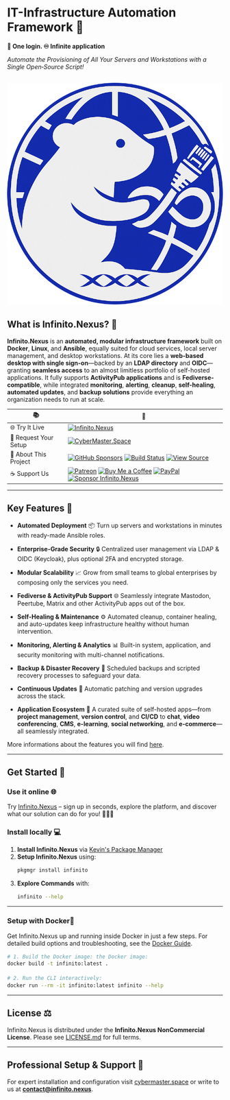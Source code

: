 # IT-Infrastructure Automation Framework 🚀

**🔐 One login. ♾️ Infinite application** 

*Automate the Provisioning of All Your Servers and Workstations with a Single Open‑Source Script!*

![Infinito.Nexus Logo](assets/img/logo.png)
---

## What is Infinito.Nexus? 📌

**Infinito.Nexus** is an **automated, modular infrastructure framework** built on **Docker**, **Linux**, and **Ansible**, equally suited for cloud services, local server management, and desktop workstations. At its core lies a **web-based desktop with single sign-on**—backed by an **LDAP directory** and **OIDC**—granting **seamless access** to an almost limitless portfolio of self-hosted applications. It fully supports **ActivityPub applications** and is **Fediverse-compatible**, while integrated **monitoring**, **alerting**, **cleanup**, **self-healing**, **automated updates**, and **backup solutions** provide everything an organization needs to run at scale.

| 📚 | 🔗 |
|---|---|
| 🌐 Try It Live | [![Infinito.Nexus](https://img.shields.io/badge/Infinito.Nexus-%2ECloud-000000?labelColor=004B8D&style=flat&borderRadius=8)](https://infinito.nexus) |
| 🔧 Request Your Setup       | [![CyberMaster.Space](https://img.shields.io/badge/CyberMaster-%2ESpace-000000?labelColor=004B8D&style=flat&borderRadius=8)](https://cybermaster.space) |
| 📖 About This Project  | [![GitHub Sponsors](https://img.shields.io/badge/Sponsor-GitHub%20Sponsors-blue?logo=github)](https://github.com/sponsors/kevinveenbirkenbach) [![Build Status](https://github.com/kevinveenbirkenbach/infinito-nexus/actions/workflows/test-container.yml/badge.svg?branch=master)](https://github.com/kevinveenbirkenbach/infinito-nexus/actions/workflows/test-container.yml?query=branch%3Amaster) [![View Source](https://img.shields.io/badge/View_Source-Repository-000000?logo=github&labelColor=004B8D&style=flat&borderRadius=8)](https://github.com/kevinveenbirkenbach/infinito-nexus) |
| ☕️ Support Us               |  [![Patreon](https://img.shields.io/badge/Support-Patreon-orange?logo=patreon)](https://www.patreon.com/c/kevinveenbirkenbach) [![Buy Me a Coffee](https://img.shields.io/badge/Buy%20me%20a%20Coffee-Funding-yellow?logo=buymeacoffee)](https://buymeacoffee.com/kevinveenbirkenbach) [![PayPal](https://img.shields.io/badge/Donate-PayPal-blue?logo=paypal)](https://s.veen.world/paypaldonate) [![Sponsor Infinito.Nexus](https://img.shields.io/badge/Donate–Infinito.Nexus-000000?style=flat&labelColor=004B8D&logo=github-sponsors&logoColor=white&borderRadius=8)](https://github.com/sponsors/kevinveenbirkenbach) |

---

## Key Features 🎯

* **Automated Deployment** 📦
  Turn up servers and workstations in minutes with ready-made Ansible roles.

* **Enterprise-Grade Security** 🔒
  Centralized user management via LDAP & OIDC (Keycloak), plus optional 2FA and encrypted storage.

* **Modular Scalability** 📈
  Grow from small teams to global enterprises by composing only the services you need.

* **Fediverse & ActivityPub Support** 🌐
  Seamlessly integrate Mastodon, Peertube, Matrix and other ActivityPub apps out of the box.

* **Self-Healing & Maintenance** ⚙️
  Automated cleanup, container healing, and auto-updates keep infrastructure healthy without human intervention.

* **Monitoring, Alerting & Analytics** 📊
  Built-in system, application, and security monitoring with multi-channel notifications.

* **Backup & Disaster Recovery** 💾
  Scheduled backups and scripted recovery processes to safeguard your data.

* **Continuous Updates** 🔄
  Automatic patching and version upgrades across the stack.

* **Application Ecosystem** 🚀
  A curated suite of self-hosted apps—from **project management**, **version control**, and **CI/CD** to **chat**, **video conferencing**, **CMS**, **e-learning**, **social networking**, and **e-commerce**—all seamlessly integrated.

More informations about the features you will find [here](docs/overview/Features.md).

---

## Get Started 🚀

### Use it online 🌐 

Try [Infinito.Nexus](https://infinito.nexus) – sign up in seconds, explore the platform, and discover what our solution can do for you! 🚀🔧✨

### Install locally 💻
1. **Install Infinito.Nexus** via [Kevin's Package Manager](https://github.com/kevinveenbirkenbach/package-manager)
2. **Setup Infinito.Nexus** using:
   ```sh
   pkgmgr install infinito
   ```
3. **Explore Commands** with:
   ```sh
   infinito --help
   ```
---

### Setup with Docker🚢

Get Infinito.Nexus up and running inside Docker in just a few steps. For detailed build options and troubleshooting, see the [Docker Guide](docs/Docker.md).

```bash
# 1. Build the Docker image: the Docker image:
docker build -t infinito:latest .

# 2. Run the CLI interactively:
docker run --rm -it infinito:latest infinito --help
```

---

## License ⚖️

Infinito.Nexus is distributed under the **Infinito.Nexus NonCommercial License**. Please see [LICENSE.md](LICENSE.md) for full terms.

---

## Professional Setup & Support 💼

For expert installation and configuration visit [cybermaster.space](https://cybermaster.space/) or write to us at **[contact@infinito.nexus](mailto:contact@infinito.nexus)**.

